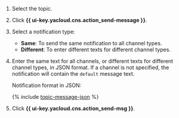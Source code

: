 1. Select the topic.
1. Click **{{ ui-key.yacloud.cns.action_send-message }}**.
1. Select a notification type: 
     
    * **Same**: To send the same notification to all channel types.
    * **Different**: To enter different texts for different channel types.

1. Enter the same text for all channels, or different texts for different channel types, in JSON format. If a channel is not specified, the notification will contain the `default` message text.
   
    Notification format in JSON:
    
    {% include [topic-message-json](topic-message-json.md) %}

1. Click **{{ ui-key.yacloud.cns.action_send-msg }}**.